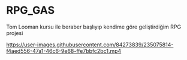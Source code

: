 # RPG_GAS
Tom Looman kursu ile beraber başlıyıp kendime göre geliştirdiğim RPG projesi





https://user-images.githubusercontent.com/84273839/235075814-f4aed556-47a1-46c6-9e68-ffe7bbfc2bc1.mp4

